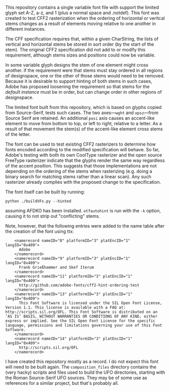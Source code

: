 This repository contains a single variable font file with support the limited
glyph set A-Z, a-z, and 1 (plus a normal space and .notdef). This font was
created to test CFF2 rasterization when the ordering of horizontal or veritcal
stems changes as a result of elements moving relative to one another in
different instances.

The CFF specification requires that, within a given CharString, the lists of
vertical and horizontal stems be stored in sort order (by the start of the
stem). The original CFF2 specification did not add to or modify this
requirement, although stems sizes and positions could now be variable.

In some variable glyph designs the stem of one element might cross another.  if
the requirement were that stems must stay ordered in all regions of
designspace, one or the other of those stems would need to be removed. Because
it is desirable to support hinting of both stems in such cases, Adobe has
proposed loosening the requirement so that stems for the *default instance*
must be in order, but can change order in other regions of designspace.

The limited font built from this repository, which is based on glyphs copied
from Source-Serif, tests such cases. The two axes—`wght` and `opsz`—from Source
Serif are retained. An additional `posi` axis causes an accent-like element to
move from bottom to top, or left to right, relative to a letter.  As a result of
that movement the stem(s) of the accent-like element cross stems of the letter.

The font can be used to test existing CFF2 rasterizers to determine how fonts
encoded according to the modified specification will behave. So far, Adobe's
testing with both its own CoolType rasterizer and the open source FreeType
rasterizer indicate that the glyphs render the same way regardless of the
accent position. This suggests that those implementations are not depending on
the ordering of the stems when rasterizing (e.g. doing a binary search for
matching stems rather than a linear scan).  Any such rasterizer already complies
with the proposed change to the specification.

The font itself can be built by running:

`python ./buildVFs.py --hinted`

assuming AFDKO has been installed.  `otfautohint` is run with the `-k` option,
causing it to not strip out "conflicting" stems.

Note, however, that the following entries were added to the name table after
the creation of the font using ttx:

```
    <namerecord nameID="8" platformID="3" platEncID="1" langID="0x409">
      Adobe
    </namerecord>
    <namerecord nameID="9" platformID="3" platEncID="1" langID="0x409">
      Frank Grießhammer and Skef Iterum
    </namerecord>
    <namerecord nameID="11" platformID="3" platEncID="1" langID="0x409">
      http://github.com/adobe-fonts/cff2-hint-ordering-test
    </namerecord>
    <namerecord nameID="13" platformID="3" platEncID="1" langID="0x409">
      This Font Software is licensed under the SIL Open Font License, Version 1.1. This license is available with a FAQ at: http://scripts.sil.org/OFL. This Font Software is distributed on an ‘AS IS’ BASIS, WITHOUT WARRANTIES OR CONDITIONS OF ANY KIND, either express or implied. See the SIL Open Font License for the specific language, permissions and limitations governing your use of this Font Software.
    </namerecord>
    <namerecord nameID="14" platformID="3" platEncID="1" langID="0x409">
      http://scripts.sil.org/OFL
    </namerecord>

```

I have created this repository mostly as a record. I do not expect this font
will need to be built again.  The `composition_files` directory contains the 
(very hacky) scripts and files used to build the UFO directories, starting with
the Roman Source-Serif UFO sources.  They may be of some use as references for
a similar project, but that's probably all.
